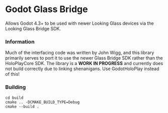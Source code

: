 # Godot Glass Bridge
Allows Godot 4.3+ to be used with newer Looking Glass devices via the Looking Glass Bridge SDK.

### Information

Much of the interfacing code was written by John Wigg, and this library primarily serves to port it to use the newer Glass Bridge SDK rather than the HoloPlayCore SDK. The library is a **WORK IN PROGRESS** and currently does not build correctly due to linking shenanigans. Use GodotHoloPlay instead of this!

### Building

```
cd build
cmake .. -DCMAKE_BUILD_TYPE=Debug
cmake --build .
```
